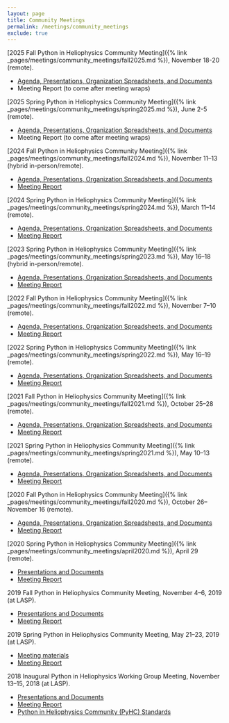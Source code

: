 ```yaml
---
layout: page
title: Community Meetings
permalink: /meetings/community_meetings
exclude: true
---
```

[2025 Fall Python in Heliophysics Community Meeting]({% link
_pages/meetings/community_meetings/fall2025.md %}), November 18-20 (remote).
* [Agenda, Presentations, Organization Spreadsheets, and Documents](https://drive.google.com/drive/folders/1d9uVOvBULGK0pdWkk3RcF6iZHB-ZqlzP?usp=sharing)
* Meeting Report (to come after meeting wraps)

[2025 Spring Python in Heliophysics Community Meeting]({% link
_pages/meetings/community_meetings/spring2025.md %}), June 2-5 (remote).
* [Agenda, Presentations, Organization Spreadsheets, and Documents](https://drive.google.com/drive/folders/1r4ADxnJyLYvkMvfz0Xg1TAUrVKwB0U9W?usp=sharing)
* Meeting Report (to come after meeting wraps)

[2024 Fall Python in Heliophysics Community Meeting]({% link
_pages/meetings/community_meetings/fall2024.md %}), November 11–13 (hybrid in-person/remote).
* [Agenda, Presentations, Organization Spreadsheets, and Documents](https://drive.google.com/drive/folders/1_PrioZvEfNhcQ5ISOjHHZ4XQZKHk2Ohq?usp=drive_link)
* [Meeting Report](https://doi.org/10.5281/zenodo.15080483)

[2024 Spring Python in Heliophysics Community Meeting]({% link
_pages/meetings/community_meetings/spring2024.md %}), March 11–14 (remote).
* [Agenda, Presentations, Organization Spreadsheets, and Documents](https://drive.google.com/drive/folders/1vG0R-f3g3eNmr8qknVbrxnuyibdqdPhM?usp=sharing)
* [Meeting Report](https://zenodo.org/doi/10.5281/zenodo.13687776)

[2023 Spring Python in Heliophysics Community Meeting]({% link
_pages/meetings/community_meetings/spring2023.md %}), May 16–18 (hybrid in-person/remote).
* [Agenda, Presentations, Organization Spreadsheets, and Documents](https://drive.google.com/drive/folders/1Gy2oquhdkkMfidRsf-WgjhnS7C5aIzuf?usp=sharing)
* [Meeting Report](https://doi.org/10.5281/zenodo.13743019)

[2022 Fall Python in Heliophysics Community Meeting]({% link
_pages/meetings/community_meetings/fall2022.md %}), November 7–10 (remote).
* [Agenda, Presentations, Organization Spreadsheets, and Documents](https://drive.google.com/drive/u/0/folders/193ekRMe7TlcSnrlWrxkyHwu45VlOwurX?usp=sharing)
* [Meeting Report](https://doi.org/10.5281/zenodo.8393927)

[2022 Spring Python in Heliophysics Community Meeting]({% link
_pages/meetings/community_meetings/spring2022.md %}), May 16–19 (remote).
* [Agenda, Presentations, Organization Spreadsheets, and Documents](https://drive.google.com/drive/folders/1CCI5OSGNFcJwzpzgxaQMo8_s_oRN9j1o?usp=sharing)
* [Meeting Report](https://doi.org/10.5281/zenodo.8393964)

[2021 Fall Python in Heliophysics Community Meeting]({% link
_pages/meetings/community_meetings/fall2021.md %}), October 25–28 (remote).
* [Agenda, Presentations, Organization Spreadsheets, and Documents](https://drive.google.com/drive/folders/1R81Q0gH09IV41sU9HUZGQWDwJ2YXa78Q?usp=sharing)
* [Meeting Report](https://doi.org/10.5281/zenodo.5745358)

[2021 Spring Python in Heliophysics Community Meeting]({% link
_pages/meetings/community_meetings/spring2021.md %}), May 10–13 (remote).
* [Agenda, Presentations, Organization Spreadsheets, and Documents](https://drive.google.com/drive/u/0/folders/1HcIQRnVmEXiTgNVx7cVL5mMySxVbUFYc)
* [Meeting Report](https://doi.org/10.5281/zenodo.4784136)

[2020 Fall Python in Heliophysics Community Meeting]({% link
_pages/meetings/community_meetings/fall2020.md %}), October 26–November 16 (remote).
* [Agenda, Presentations, Organization Spreadsheets, and Documents](https://drive.google.com/drive/u/0/folders/1T3CGRwXAst8jd7I6xFiKxyCgluGGpg0A)
* [Meeting Report](https://doi.org/10.5281/zenodo.4728178)

[2020 Spring Python in Heliophysics Community Meeting]({% link
_pages/meetings/community_meetings/april2020.md %}), April 29 (remote).
* [Presentations and Documents](https://drive.google.com/drive/u/0/folders/1vONfB6hf0y-VVOPj1748R3U9agFyq0iV)
* [Meeting Report](https://doi.org/10.5281/zenodo.4728184)

2019 Fall Python in Heliophysics Community Meeting, November 4–6, 2019 (at LASP).
* [Presentations and Documents](https://drive.google.com/drive/u/0/folders/1lSM0DwLuKli1Rv9eKYe0vBVB_V8_9wKB)
* [Meeting Report](https://doi.org/10.5281/zenodo.4728161)

2019 Spring Python in Heliophysics Community Meeting, May 21–23, 2019 (at LASP).
* [Meeting materials](https://drive.google.com/drive/u/0/folders/171Ba3Mq3MIaEXoc9X91gZhaXHVjoJde2)
* [Meeting Report](https://doi.org/10.5281/zenodo.4728159)

2018 Inaugural Python in Heliophysics Working Group Meeting, November 13–15, 2018 (at LASP).
* [Presentations and Documents](https://drive.google.com/open?id=1snib9D8PcSaPByMqrAx8_4b05RfsTh58)
* [Meeting Report](https://doi.org/10.5281/zenodo.2537188)
* [Python in Heliophysics Community (PyHC) Standards](https://github.com/heliophysicsPy/standards/blob/main/standards.md)
